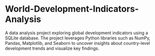 # World-Development-Indicators-Analysis
A data analysis project exploring global development indicators using a SQLite database. The project leverages Python libraries such as NumPy, Pandas, Matplotlib, and Seaborn to uncover insights about country-level development trends and visualize key findings.
